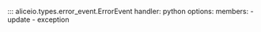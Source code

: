 ::: aliceio.types.error_event.ErrorEvent
    handler: python
    options:
      members:
        - update
        - exception
